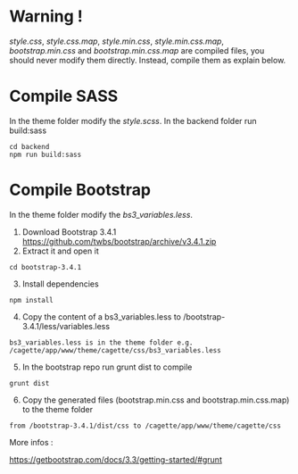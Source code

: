 # Warning !

_style.css_, _style.css.map_, _style.min.css_, _style.min.css.map_, _bootstrap.min.css_ and _bootstrap.min.css.map_ are compiled files, you should never modify them directly. Instead, compile them as explain below.

# Compile SASS

In the theme folder modify the _style.scss_.
In the backend folder run build:sass

```
cd backend
npm run build:sass
```

# Compile Bootstrap

In the theme folder modify the _bs3_variables.less_.

1. Download Bootstrap 3.4.1
   https://github.com/twbs/bootstrap/archive/v3.4.1.zip
2. Extract it and open it

```
cd bootstrap-3.4.1
```

3. Install dependencies

```
npm install
```

4. Copy the content of a bs3_variables.less to /bootstrap-3.4.1/less/variables.less

```
bs3_variables.less is in the theme folder e.g. /cagette/app/www/theme/cagette/css/bs3_variables.less
```

5. In the bootstrap repo run grunt dist to compile

```
grunt dist
```

6. Copy the generated files (bootstrap.min.css and bootstrap.min.css.map) to the theme folder

```
from /bootstrap-3.4.1/dist/css to /cagette/app/www/theme/cagette/css
```

More infos :

https://getbootstrap.com/docs/3.3/getting-started/#grunt
